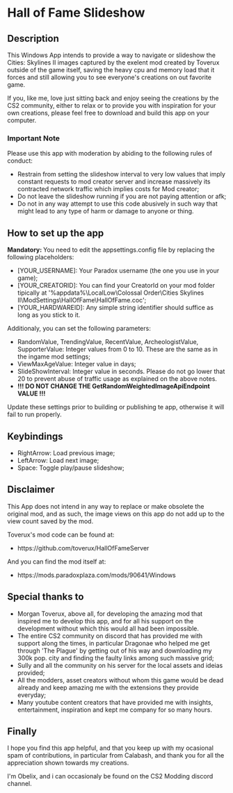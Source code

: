 <h1>Hall of Fame Slideshow</h1>
<h2>Description</h2>
<p>This Windows App intends to provide a way to navigate or slideshow the Cities: Skylines II images captured by the exelent mod created by Toverux outside of the game itself, saving the heavy cpu and memory load that it forces and still allowing you to see everyone's creations on out favorite game.</p>
<p>If you, like me, love just sitting back and enjoy seeing the creations by the CS2 community, either to relax or to provide you with inspiration for your own creations, please feel free to download and build this app on your computer.</p>
<h3>Important Note</h3>
<p>Please use this app with moderation by abiding to the following rules of conduct:
  <ul>
    <li>Restrain from setting the slideshow interval to very low values that imply constant requests to mod creator server and increase massively its contracted network traffic which implies costs for Mod creator;</li>
    <li>Do not leave the slideshow running if you are not paying attention or afk;</li>
    <li>Do not in any way attempt to use this code abusively in such way that might lead to any type of harm or damage to anyone or thing.</li>
  </ul>
</p>

<h2>How to set up the app</h2>
<p><strong>Mandatory: </strong>You need to edit the appsettings.config file by replacing the following placeholders:
  <ul>
    <li>[YOUR_USERNAME]: Your Paradox username (the one you use in your game);</li>
    <li>[YOUR_CREATORID]: You can find your CreatorId on your mod folder tipically at '%appdata%\LocalLow\Colossal Order\Cities Skylines II\ModSettings\HallOfFame\HallOfFame.coc';</li>
    <li>[YOUR_HARDWAREID]: Any simple string identifier should suffice as long as you stick to it.</li>
  </ul>
</p>
<p>Additionaly, you can set the following parameters:
  <ul>
    <li>RandomValue, TrendingValue, RecentValue, ArcheologistValue, SupporterValue: Integer values from 0 to 10. These are the same as in the ingame mod settings;</li>
    <li>ViewMaxAgeValue: Integer value in days;</li>
    <li>SlideShowInterval: Integer value in seconds. Please do not go lower that 20 to prevent abuse of traffic usage as explained on the above notes.</li>
    <li><strong>!!! DO NOT CHANGE THE GetRandomWeightedImageApiEndpoint VALUE !!!</strong></li>
  </ul> 
  Update these settings prior to building or publishing te app, otherwise it will fail to run properly.
</p>

<h2>Keybindings</h2>
<ul>
  <li>RightArrow: Load previous image;</li>
  <li>LeftArrow: Load next image;</li>
  <li>Space: Toggle play/pause slideshow;</li>
</ul>

<h2>Disclaimer</h2>
<p>This App does not intend in any way to replace or make obsolete the original mod, and as such, the image views on this app do not add up to the view count saved by the mod.</p>
<p>
  Toverux's mod code can be found at:
  <ul>
    <li>https://github.com/toverux/HallOfFameServer</li>
  </ul>
  
  And you can find the mod itself at:
  <ul>
    <li>https://mods.paradoxplaza.com/mods/90641/Windows</li>
  </ul>  
</p>

<h2>Special thanks to</h2>
<ul>
  <li>Morgan Toverux, above all, for developing the amazing mod that inspired me to develop this app, and for all his support on the development without which this would all had been impossible.</li>
  <li>The entire CS2 community on discord that has provided me with support along the times, in particular Dragonae who helped me get through 'The Plague' by getting out of his way and downloading my 300k pop. city and finding the faulty links among such massive grid;</li>
  <li>Sully and all the community on his server for the local assets and ideias provided;</li>
  <li>All the modders, asset creators without whom this game would be dead already and keep amazing me with the extensions they provide everyday;</li>
  <li>Many youtube content creators that have provided me with insights, entertainment, inspiration and kept me company for so many hours.</li>
</ul>

<h2>Finally</h2>
<p>I hope you find this app helpful, and that you keep up with my ocasional spam of contributions, in particular from Calabash, and thank you for all the appreciation shown towards my creations.</p>
<p>I'm Obelix, and i can occasionaly be found on the CS2 Modding discord channel.</p>
